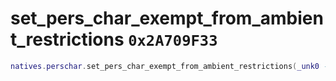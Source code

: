 # set_pers_char_exempt_from_ambient_restrictions `0x2A709F33`

```lua
natives.perschar.set_pers_char_exempt_from_ambient_restrictions(_unk0 --[[ integer ]], _unk1 --[[ integer ]])
```